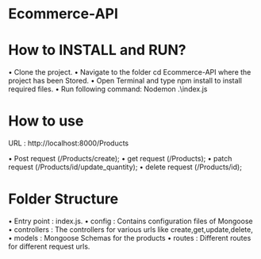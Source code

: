# Ecommerce-API

# How to INSTALL and RUN?

• Clone the project.
• Navigate to the folder cd Ecommerce-API where the project has been Stored.
• Open Terminal and type npm install to install required files.
• Run following command: Nodemon .\index.js

# How to use 

URL : http://localhost:8000/Products 

• Post request (/Products/create);
• get request (/Products);
• patch request (/Products/id/update_quantity);
• delete request (/Products/id);  

# Folder Structure

• Entry point : index.js.
• config : Contains configuration files of Mongoose
• controllers : The controllers for various urls like create,get,update,delete,
• models : Mongoose Schemas for the products
• routes : Different routes for different request urls.
